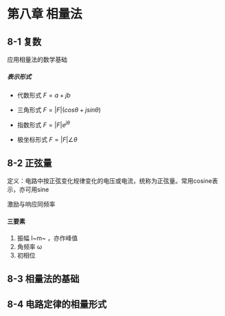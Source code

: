 # 第八章 相量法

## 8-1 复数

应用相量法的数学基础

##### 表示形式

- 代数形式 $F=a+jb$

- 三角形式 $F=\left | F \right |(cos\theta+jsin\theta )$

- 指数形式 $F=\left | F \right |e^{j\theta}$

- 极坐标形式 $F=\left  |F\right  |\angle\theta$ 



## 8-2 正弦量

定义：电路中按正弦变化规律变化的电压或电流，统称为正弦量。常用cosine表示，亦可用sine

激励与响应同频率



#### 三要素

1. 振幅 I~m~ ，亦作峰值
2. 角频率 ω
3. 初相位









## 8-3 相量法的基础



## 8-4 电路定律的相量形式

